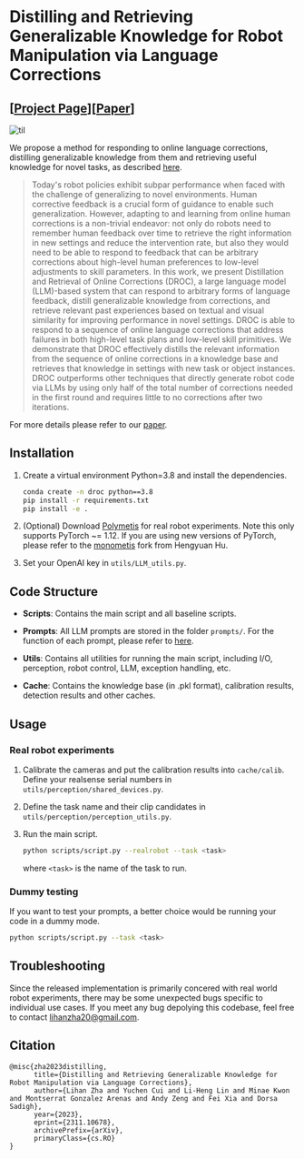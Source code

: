 # Distilling and Retrieving Generalizable Knowledge for Robot Manipulation via Language Corrections
## [<a href="https://sites.google.com/stanford.edu/droc" target="_blank">Project Page</a>][<a href="https://arxiv.org/abs/2311.10678">Paper</a>]

![til](https://github.com/lihzha/visualizations/blob/main/overview(twitter).gif)

We propose a method for responding to online language corrections, distilling generalizable knowledge from them and retrieving useful knowledge for novel tasks, as described <a href="https://sites.google.com/stanford.edu/droc" target="_blank">here</a>.

[//]: # (### Abstract)
> Today's robot policies exhibit subpar performance when faced with the challenge of generalizing to novel environments. Human corrective feedback is a crucial form of guidance to enable such generalization. However, adapting to and learning from online human corrections is a non-trivial endeavor: not only do robots need to remember human feedback over time to retrieve the right information in new settings and reduce the intervention rate, but also they would need to be able to respond to feedback that can be arbitrary corrections about high-level human preferences to low-level adjustments to skill parameters. In this work, we present Distillation and Retrieval of Online Corrections (DROC), a large language model (LLM)-based system that can respond to arbitrary forms of language feedback, distill generalizable knowledge from corrections, and retrieve relevant past experiences based on textual and visual similarity for improving performance in novel settings. DROC is able to respond to a sequence of online language corrections that address failures in both high-level task plans and low-level skill primitives. We demonstrate that DROC effectively distills the relevant information from the sequence of online corrections in a knowledge base and retrieves that knowledge in settings with new task or object instances. DROC outperforms other techniques that directly generate robot code via LLMs by using only half of the total number of corrections needed in the first round and requires little to no corrections after two iterations.

For more details please refer to our [paper](https://arxiv.org/abs/2311.10678).


## Installation

1. Create a virtual environment Python=3.8 and install the dependencies.
      ```bash
      conda create -n droc python==3.8
      pip install -r requirements.txt
      pip install -e .
      ```

2. (Optional) Download <a href="https://github.com/facebookresearch/fairo/tree/main/polymetis">Polymetis</a> for real robot experiments. Note this only supports PyTorch ~= 1.12. If you are using new versions of PyTorch, please refer to the <a href="https://github.com/facebookresearch/fairo/tree/main/polymetis">monometis</a> fork from Hengyuan Hu.

3. Set your OpenAI key in `utils/LLM_utils.py`.

## Code Structure

* **Scripts**: Contains the main script and all baseline scripts.

* **Prompts**: All LLM prompts are stored in the folder `prompts/`. For the function of each prompt, please refer to [here](https://github.com/Stanford-ILIAD/droc/tree/main/prompts/prompt_overview.txt).

* **Utils**: Contains all utilities for running the main script, including I/O, perception, robot control, LLM, exception handling, etc.

* **Cache**: Contains the knowledge base (in .pkl format), calibration results, detection results and other caches.


## Usage

### Real robot experiments

1. Calibrate the cameras and put the calibration results into `cache/calib`. Define your realsense serial numbers in `utils/perception/shared_devices.py`.

2. Define the task name and their clip candidates in `utils/perception/perception_utils.py`.

3. Run the main script.
      ```bash
      python scripts/script.py --realrobot --task <task>
      ```
      where `<task>` is the name of the task to run.

### Dummy testing
If you want to test your prompts, a better choice would be running your code in a dummy mode.
```bash
python scripts/script.py --task <task>
```

## Troubleshooting
Since the released implementation is primarily concered with real world robot experiments, there may be some unexpected bugs specific to individual use cases. If you meet any bug depolying this codebase, feel free to contact <lihanzha20@gmail.com>.


## Citation

```
@misc{zha2023distilling,
      title={Distilling and Retrieving Generalizable Knowledge for Robot Manipulation via Language Corrections}, 
      author={Lihan Zha and Yuchen Cui and Li-Heng Lin and Minae Kwon and Montserrat Gonzalez Arenas and Andy Zeng and Fei Xia and Dorsa Sadigh},
      year={2023},
      eprint={2311.10678},
      archivePrefix={arXiv},
      primaryClass={cs.RO}
}
```
